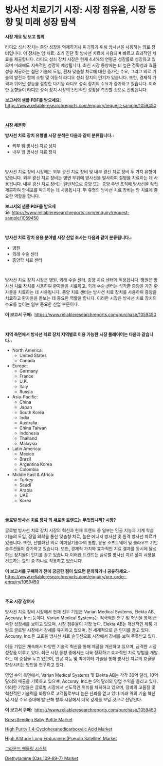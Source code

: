 <p><h1>방사선 치료기기 시장: 시장 점유율, 시장 동향 및 미래 성장 탐색</h1></p><p><strong>시장 개요 및 보고 범위</strong></p>
<p><p>라디오 성쇠 장치는 종양 성장을 억제하거나 파괴하기 위해 방사선을 사용하는 의료 장비입니다. 이 장치는 암 치료, 조기 진단 및 방사선 치료에 사용되며 빠르고 효과적인 치료를 제공합니다. 라디오 성쇠 장치 시장은 현재 4.4%의 연평균 성장률로 성장하고 있으며 미래에도 지속적인 성장이 예상됩니다. 최신 시장 동향에는 더 높은 정확성과 효율성을 제공하는 첨단 기술의 도입, 환자 맞춤형 치료에 대한 증가한 수요, 그리고 의료 기술의 발전과 함께 소형 및 이동식 라디오 성쇠 장치의 인기가 있습니다. 또한, 경제적 가격과 뛰어난 성능을 결합한 다기능 라디오 성쇠 장치의 수요가 증가하고 있습니다. 이러한 동향들이 라디오 성쇠 장치 시장의 전반적인 성장을 촉진할 것으로 전망됩니다.</p></p>
<p><strong>보고서의 샘플 PDF를 받으세요:</strong> <a href="https://www.reliableresearchreports.com/enquiry/request-sample/1059450">https://www.reliableresearchreports.com/enquiry/request-sample/1059450</a></p>
<p>&nbsp;</p>
<p><strong>시장 세분화</strong></p>
<p><strong>방사선 치료 장치 유형별 시장 분석은 다음과 같이 분류됩니다.:</strong></p>
<p><ul><li>외부 빔 방사선 치료 장치</li><li>내부 빔 방사선 치료 장치</li></ul></p>
<p>&nbsp;</p>
<p><p>방사선 치료 장비 시장에는 외부 광선 치료 장비 및 내부 광선 치료 장비 두 가지 유형이 있습니다. 외부 광선 치료 장비는 병변 부위에 방사선을 발사하여 질병을 치료하는 데 사용됩니다. 내부 광선 치료 장비는 일반적으로 종양 또는 종양 주변 조직에 방사선을 직접 제공하여 암세포를 파괴하는 데 사용됩니다. 두 유형의 방사선 치료 장비는 암 치료에 중요한 역할을 합니다.</p></p>
<p><strong>보고서의 샘플 PDF를 받으세요:</strong>&nbsp;<a href="https://www.reliableresearchreports.com/enquiry/request-sample/1059450">https://www.reliableresearchreports.com/enquiry/request-sample/1059450</a></p>
<p>&nbsp;</p>
<p><strong> 방사선 치료 장치 응용 분야별 시장 산업 조사는 다음과 같이 분류됩니다.:</strong></p>
<p><ul><li>병원</li><li>외래 수술 센터</li><li>종양학 치료 센터</li></ul></p>
<p>&nbsp;</p>
<p><p>방사선 치료 장치 시장은 병원, 외래 수술 센터, 종양 치료 센터에 적용됩니다. 병원은 방사선 치료 장치를 사용하여 환자들을 치료하고, 외래 수술 센터는 심각한 종양을 가진 환자들을 치료하는 데 사용됩니다. 종양 치료 센터는 방사선 치료 장치를 사용하여 종양을 치료하고 환자들을 돌보는 데 중요한 역할을 합니다. 이러한 시장은 방사선 치료 장치의 수요를 높이는 일부 중요한 산업 부문이다.</p></p>
<p><strong>이 보고서 구매:</strong>&nbsp; <a href="https://www.reliableresearchreports.com/purchase/1059450">https://www.reliableresearchreports.com/purchase/1059450</a></p>
<p>&nbsp;</p>
<p><strong>지역 측면에서 방사선 치료 장치 지역별로 이용 가능한 시장 플레이어는 다음과 같습니다.:</strong></p>
<p><ul>
    <li>
        North America:
        <ul>
            <li>United States</li>
            <li>Canada</li>
        </ul>
    </li>
    <li>
        Europe:
        <ul>
            <li>Germany</li>
            <li>France</li>
            <li>U.K.</li>
            <li>Italy</li>
            <li>Russia</li>
        </ul>
    </li>
    <li>
        Asia-Pacific:
        <ul>
            <li>China</li>
            <li>Japan</li>
            <li>South Korea</li>
            <li>India</li>
            <li>Australia</li>
            <li>China Taiwan</li>
            <li>Indonesia</li>
            <li>Thailand</li>
            <li>Malaysia</li>
        </ul>
    </li>
    <li>
        Latin America:
        <ul>
            <li>Mexico</li>
            <li>Brazil</li>
            <li>Argentina Korea</li>
            <li>Colombia</li>
        </ul>
    </li>
    <li>
        Middle East & Africa:
        <ul>
            <li>Turkey</li>
            <li>Saudi</li>
            <li>Arabia</li>
            <li>UAE</li>
            <li>Korea</li>
        </ul>
    </li>
    </ul></p>
<p>&nbsp;</p>
<p><strong>글로벌 방사선 치료 장치 의 새로운 트렌드는 무엇입니까? 시장?</strong></p>
<p><p>글로벌 방사선 치료 장치 시장의 혁신과 현재 트렌드 중 일부는 인공 지능과 기계 학습 기술의 도입, 정밀 의학을 통한 맞춤형 치료, 높은 에너지 방사선 및 원격 방사선 치료가 있습니다. 또한, 선별화된 의료 이미징기술과의 통합, 응용 소프트웨어 및 클라우드 기반 솔루션들이 증가하고 있습니다. 또한, 경제적 가치와 효과적인 치료 결과를 동시에 달성하는 장치들이 인기를 끌고 있습니다.이러한 트렌드는 글로벌 방사선 치료 장치 시장을 선도하는 요인 중 하나로 작용하고 있습니다.</p></p>
<p><strong>이 보고서를 구매하기 전에 궁금한 점이 있으면 문의하거나 공유하세요.</strong>- <a href="https://www.reliableresearchreports.com/enquiry/pre-order-enquiry/1059450">https://www.reliableresearchreports.com/enquiry/pre-order-enquiry/1059450</a></p>
<p>&nbsp;</p>
<p><strong>주요 시장 참여자</strong></p>
<p><p>방사선 치료 장비 시장에서 현재 선두 기업은 Varian Medical Systems, Elekta AB, Accuray, Inc. 등이다. Varian Medical Systems는 적극적인 연구 및 혁신을 통해 급속한 성장세를 보이고 있으며, 시장 점유율이 가장 높다. Elekta AB는 혁신적인 제품 개발로 글로벌 시장에서 강세를 유지하고 있으며, 전 세계적으로 큰 인기를 끌고 있다. Accuray, Inc.은 고효율 방사선 치료 솔루션으로 시장에서 강세를 보여 주목받고 있다.</p><p>이들 기업은 계속해서 다양한 기술적 혁신을 통해 제품을 개선하고 있으며, 급격한 시장 성장을 이루고 있다. 최근 시장 동향 중에서는 더욱 정확하고 효과적인 치료 방법을 개발하는 데 중점을 두고 있으며, 인공 지능 및 빅데이터 기술을 통해 방사선 치료의 효율을 향상시키는 방안을 연구하고 있다.</p><p>영업 수익 측면에서, Varian Medical Systems 및 Elekta AB는 각각 30억 달러, 10억 달러의 매출을 기록하고 있으며, Accuray, Inc.는 5억 달러의 영업 수익을 올리고 있다. 이러한 기업들은 글로벌 시장에서 선도적인 위치를 차지하고 있으며, 장비의 고품질 및 혁신적인 기술력을 바탕으로 고객들로부터 높은 신뢰를 얻고 있다.미래 위의 기술 혁신 및 시장 수요 증대에 발 끈해 향후 시장에서 더욱 강세를 보일 것으로 전망된다.</p></p>
<p><strong>이 보고서 구매:</strong>&nbsp;&nbsp;<a href="https://www.reliableresearchreports.com/purchase/1059450">https://www.reliableresearchreports.com/purchase/1059450</a></p>
<p><p><a href="https://github.com/BryceTownsendr/Market-Research-Report-List-3/blob/main/breastfeeding-baby-bottle-market.md">Breastfeeding Baby Bottle Market</a></p><p><a href="https://issuu.com/reportprime-2/docs/high-purity-14-cyclohexanedicarboxylic-acid-market">High Purity 1,4-Cyclohexanedicarboxylic Acid Market</a></p><p><a href="https://natural-crush-b99.notion.site/High-Altitude-Long-Endurance-Pseudo-Satellite-Market-Research-Report-Provides-Critical-Insights-th-4ba9b869f85141aba290fde0ece3fc0b">High Altitude Long Endurance (Pseudo Satellite) Market</a></p><p><a href="https://medium.com/@jonharrtis67676y/%EC%A7%80%EC%83%81-%EC%A1%B0%EC%97%85-%EC%8B%9C%EC%8A%A4%ED%85%9C-%EC%8B%9C%EC%9E%A5-%EA%B7%9C%EB%AA%A8-%EB%B0%8F-%EC%8B%9C%EC%9E%A5-%EB%8F%99%ED%96%A5-%EC%99%84%EC%A0%84%ED%95%9C-%EC%82%B0%EC%97%85-%EA%B0%9C%EC%9A%94-2024%EB%85%84%EB%B6%80%ED%84%B0-2031%EB%85%84-657c86a350be">그라운드 핸들링 시스템</a></p><p><a href="https://issuu.com/reportprime-2/docs/diethylamine-cas-109-89-7-market-size-2030.pptx">Diethylamine (Cas 109-89-7) Market</a></p></p>

